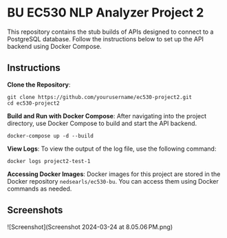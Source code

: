 
# BU EC530 NLP Analyzer Project 2

This repository contains the stub builds of APIs designed to connect to a PostgreSQL database. Follow the instructions below to set up the API backend using Docker Compose.

## Instructions

 **Clone the Repository**:

    git clone https://github.com/yourusername/ec530-project2.git
    cd ec530-project2

**Build and Run with Docker Compose**: After navigating into the project directory, use Docker Compose to build and start the API backend.

    docker-compose up -d --build

**View Logs**: To view the output of the log file, use the following command:

    docker logs project2-test-1

**Accessing Docker Images**: Docker images for this project are stored in the Docker repository `nedsearls/ec530-bu`. You can access them using Docker commands as needed.

## Screenshots

![Screenshot](Screenshot 2024-03-24 at 8.05.06 PM.png)
